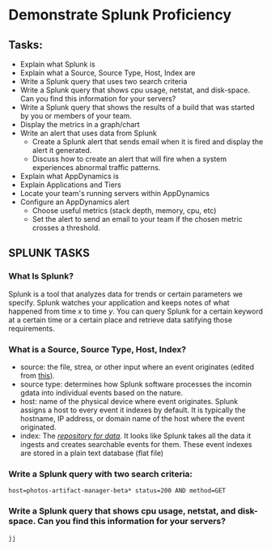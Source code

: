 # Demonstrate Splunk Proficiency

## Tasks:
* Explain what Splunk is
* Explain what a Source, Source Type, Host, Index are
* Write a Splunk query that uses two search criteria
* Write a Splunk query that shows cpu usage, netstat, and disk-space.  Can you find this information for your servers?
* Write a Splunk query that shows the results of a build that was started by you or members of your team.
* Display the metrics in a graph/chart
* Write an alert that uses data from Splunk
    * Create a Splunk alert that sends email when it is fired and display the alert it generated.
    * Discuss how to create an alert that will fire when a system experiences abnormal traffic patterns.
* Explain what AppDynamics is
* Explain Applications and Tiers
* Locate your team's running servers within AppDynamics
* Configure an AppDynamics alert
    * Choose useful metrics (stack depth, memory, cpu, etc)
    * Set the alert to send an email to your team if the chosen metric crosses a threshold.

## SPLUNK TASKS
### What Is Splunk?
Splunk is a tool that analyzes data for trends or certain parameters we specify. Splunk watches your application and keeps notes of what happened from time *x* to time *y*. You can query Splunk for a certain keyword at a certain time or a certain place and retrieve data satifying those requirements. 

### What is a Source, Source Type, Host, Index?
* source: the file, strea, or other input where an event originates (edited from [this](https://answers.splunk.com/answers/588370/source-vs-sourcetype-whats-the-difference.html)). 
* source type: determines how Splunk software processes the incomin gdata into individual events based on the nature. 
* host: name of the physical device where event originates. Splunk assigns a host to every event it indexes by default. It is typically the hostname, IP address, or domain name of the host where the event originated.
* index: The [*repository for data*](https://docs.splunk.com/Splexicon:Index). It looks like Splunk takes all the data it ingests and creates searchable events for them. These event indexes are stored in a plain text database (flat file)

### Write a Splunk query with two search criteria:
```
host=photos-artifact-manager-beta* status=200 AND method=GET
```

### Write a Splunk query that shows cpu usage, netstat, and disk-space. Can you find this information for your servers?
```
jj
```

